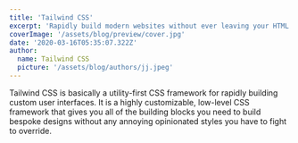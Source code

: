 ```yaml
---
title: 'Tailwind CSS'
excerpt: 'Rapidly build modern websites without ever leaving your HTML.'
coverImage: '/assets/blog/preview/cover.jpg'
date: '2020-03-16T05:35:07.322Z'
author:
  name: Tailwind CSS
  picture: '/assets/blog/authors/jj.jpeg'
---
```


Tailwind CSS is basically a utility-first CSS framework for rapidly building custom user interfaces. It is a highly customizable, low-level CSS framework that gives you all of the building blocks you need to build bespoke designs without any annoying opinionated styles you have to fight to override.